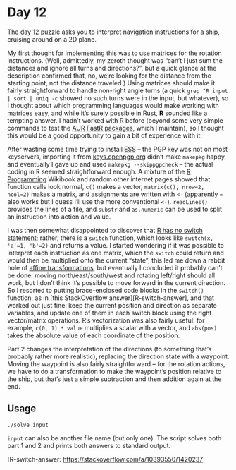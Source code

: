 # Day 12

The [day 12 puzzle][day12] asks you to interpret navigation instructions for a ship,
cruising around on a 2D plane.

My first thought for implementing this was to use matrices for the rotation instructions.
(Well, admittedly, my zeroth thought was “can’t I just sum the distances and ignore all turns and directions?”,
but a quick glance at the description confirmed that, no,
we’re looking for the distance from the starting point, not the distance traveled.)
Using matrices should make it fairly straightforward to handle non-right angle turns
(a quick `grep ^R input | sort | uniq -c` showed no such turns were in the input, but whatever),
so I thought about which programming languages would make working with matrices easy,
and while it’s surely possible in Rust, **R** sounded like a tempting answer.
I hadn’t worked with R before
(beyond some very simple commands to test the [AUR FastR packages][fastr-jdk11-bin], which I maintain),
so I thought this would be a good opportunity to gain a bit of experience with it.

After wasting some time trying to install [ESS][emacs-ess] –
the PGP key was not on most keyservers, importing it from [keys.openpgp.org][] didn’t make `makepkg` happy,
and eventually I gave up and used `makepkg --skippgpcheck` –
the actual coding in R seemed straightforward enough.
A mixture of the [R Programming][] Wikibook and random other internet pages showed
that function calls look normal, `c()` makes a vector, `matrix(c(), nrow=2, ncol=2)` makes a matrix,
and assignments are written with `<-` (apparently `=` also works but I guess I’ll use the more conventional `<-`).
`readLines()` provides the lines of a file,
and `substr` and `as.numeric` can be used to split an instruction into action and value.

I was then somewhat disappointed to discover that [R has no switch statement][R-switch];
rather, there is a `switch` function,
which looks like `switch(x, 'a'=1, 'b'=2)` and returns a value.
I started wondering if it was possible to interpret each instruction as one matrix,
which the `switch` could return and would then be multiplied onto the current “state”;
this led me down a rabbit hole of [affine transformations][],
but eventually I concluded it probably can’t be done:
moving north/east/south/west and rotating left/right should all work,
but I don’t think it’s possible to move forward in the current direction.
So I resorted to putting brace-enclosed code blocks in the `switch()` function,
as in [this StackOverflow answer][R-switch-answer],
and that worked out just fine:
keep the current position and direction as separate variables,
and update one of them in each switch block using the right vector/matrix operations.
R’s vectorization was also fairly useful:
for example, `c(0, 1) * value` multiplies a scalar with a vector,
and `abs(pos)` takes the absolute value of each coordinate of the position.

Part 2 changes the interpretation of the directions
(to something that’s probably rather more realistic),
replacing the direction state with a waypoint.
Moving the waypoint is also fairly straightforward –
for the rotation actions, we have to do a transformation to make the waypoint’s position relative to the ship,
but that’s just a simple subtraction and then addition again at the end.

## Usage

```
./solve input
```

`input` can also be another file name (but only one).
The script solves both part 1 and 2 and prints both answers to standard output.

[day12]: https://adventofcode.com/2020/day/12
[fastr-jdk11-bin]: https://aur.archlinux.org/packages/fastr-jdk11-bin/
[emacs-ess]: https://aur.archlinux.org/packages/emacs-ess/
[keys.openpgp.org]: https://keys.openpgp.org/search?q=1248E0A068E0DB0F
[R Programming]: https://en.wikibooks.org/wiki/R_Programming
[R-switch]: https://stackoverflow.com/q/10393508/1420237
[affine transformations]: https://www.wikidata.org/wiki/Special:GoToLinkedPage/enwiki/Q382497
[R-switch-answer: https://stackoverflow.com/a/10393550/1420237
